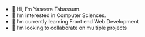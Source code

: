 - 👋 Hi, I’m Yaseera Tabassum.
- 👀 I’m interested in Computer Sciences.
- 🌱 I’m currently learning Front end Web Development
- 💞️ I’m looking to collaborate on multiple projects


<!---
Tabassuminggg/Tabassuminggg is a ✨ special ✨ repository because its `README.md` (this file) appears on your GitHub profile.
You can click the Preview link to take a look at your changes.
--->
